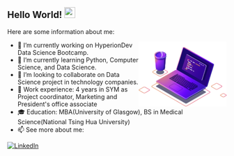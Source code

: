 ## Hello World! <img src="https://media.giphy.com/media/hvRJCLFzcasrR4ia7z/giphy.gif" height="25px" width="25px">

Here are some information about me:
> <img align="right" alt="Programming" src="images/coding.png" height="150" />
- 🔭 I’m currently working on HyperionDev Data Science Bootcamp.
- 🌱 I’m currently learning Python, Computer Science, and Data Science.
- 👯 I’m looking to collaborate on Data Science project in technology companies.
- 💼 Work experience: 4 years in SYM as Project coordinator, Marketing and President's office associate
- 🎓 Education: MBA(University of Glasgow), BS in Medical Science(National Tsing Hua University)
- 📫 See more about me:

[![LinkedIn][linkedin-shield]][linkedin-url]

[linkedin-shield]: https://img.shields.io/badge/-LinkedIn-black.svg?style=for-the-badge&logo=linkedin&colorB=555
[linkedin-url]: https://www.linkedin.com/in/kuo-hao-huang/
